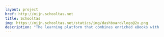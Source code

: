 ```yaml
---
layout: project
href: http://mijn.schooltas.net
title: Schooltas
img: https://mijn.schooltas.net/statics/img/dashboard/logo@2x.png
description: "The learning platform that combines enriched eBooks with social & collaborative learning tools. A web application with a shared interface for schoolchildren, teachers and book editors that enables entirely digital learning environment: reading, writing, making notes and drawings, reviewing homework, playing games like wordweb and enriching book content with interactive elements (video, photo, game, etc). \n Techniques used: html5, css3 / scss, javascript / vue.js"
---
```

